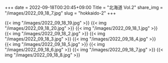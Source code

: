 +++
date  = 2022-09-18T00:20:45+09:00
Title = "北海道 Vol.2"
share_img = "/images/2022_09_18_7.jpg"
slug = "hokkaido-2"
+++

{{< img "/images/2022_09_18_19.jpg" >}}
{{< img "/images/2022_09_18_20.jpg" >}}
{{< img "/images/2022_09_18_1.jpg" >}}
{{< img "/images/2022_09_18_2.jpg" >}}
{{< img "/images/2022_09_18_3.jpg" >}}
{{< img "/images/2022_09_18_4.jpg" >}}
{{< img "/images/2022_09_18_5.jpg" >}}
{{< img "/images/2022_09_18_6.jpg" >}}
{{< img "/images/2022_09_18_7.jpg" >}}
{{< img "/images/2022_09_18_8.jpg" >}}
